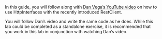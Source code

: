 In this guide, you will follow along with [Dan Vega’s YouTube video](https://www.youtube.com/watch?v=aR580OCEp7w) on how to use HttpInterfaces with the recently introduced RestClient.

You will follow Dan’s video and write the same code as he does. While this lab could be completed as a standalone exercise, it is recommended that you work in this lab in conjunction with watching Dan’s video.